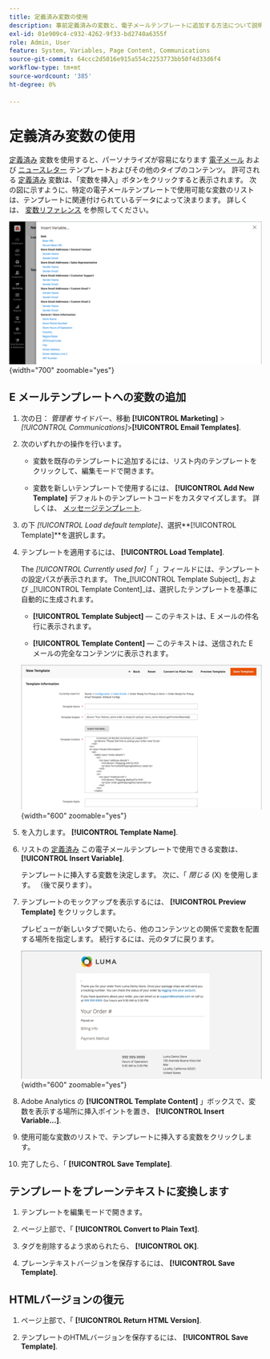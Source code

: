 ```yaml
---
title: 定義済み変数の使用
description: 事前定義済みの変数と、電子メールテンプレートに追加する方法について説明します。
exl-id: 01e909c4-c932-4262-9f33-bd2740a6355f
role: Admin, User
feature: System, Variables, Page Content, Communications
source-git-commit: 64ccc2d5016e915a554c2253773bb50f4d33d6f4
workflow-type: tm+mt
source-wordcount: '385'
ht-degree: 0%

---
```


# 定義済み変数の使用

[定義済み](variables-predefined.md) 変数を使用すると、パーソナライズが容易になります [電子メール](email-templates.md) および [ニュースレター](../merchandising-promotions/newsletters.md) テンプレートおよびその他のタイプのコンテンツ。 許可される [定義済み](variables-predefined.md) 変数は、「変数を挿入」ボタンをクリックすると表示されます。 次の図に示すように、特定の電子メールテンプレートで使用可能な変数のリストは、テンプレートに関連付けられているデータによって決まります。 詳しくは、 [変数リファレンス](variables-reference.md) を参照してください。

![メールテンプレート用の事前定義済み変数](./assets/email-template-new-pickup-order-predefined-variables.png){width="700" zoomable="yes"}

## E メールテンプレートへの変数の追加

1. 次の日： _管理者_ サイドバー、移動 **[!UICONTROL Marketing]** > _[!UICONTROL Communications]_>**[!UICONTROL Email Templates]**.

1. 次のいずれかの操作を行います。

   - 変数を既存のテンプレートに追加するには、リスト内のテンプレートをクリックして、編集モードで開きます。

   - 変数を新しいテンプレートで使用するには、 **[!UICONTROL Add New Template]** デフォルトのテンプレートコードをカスタマイズします。 詳しくは、 [メッセージテンプレート](email-template-custom.md#message-templates).

1. の下 _[!UICONTROL Load default template]_、選択&#x200B;**[!UICONTROL Template]**を選択します。

1. テンプレートを適用するには、 **[!UICONTROL Load Template]**.

   The _[!UICONTROL Currently used for]_「 」フィールドには、テンプレートの設定パスが表示されます。 The_[!UICONTROL Template Subject]_ および _[!UICONTROL Template Content]_は、選択したテンプレートを基準に自動的に生成されます。

   - **[!UICONTROL Template Subject]**  — このテキストは、E メールの件名行に表示されます。

   - **[!UICONTROL Template Content]**  — このテキストは、送信された E メールの完全なコンテンツに表示されます。

   ![メールテンプレートコンテンツ](./assets/email-template-content.png){width="600" zoomable="yes"}

1. を入力します。 **[!UICONTROL Template Name]**.

1. リストの [定義済み](variables-predefined.md) この電子メールテンプレートで使用できる変数は、 **[!UICONTROL Insert Variable]**.

   テンプレートに挿入する変数を決定します。 次に、「 _閉じる_ (X) を使用します。 （後で戻ります）。

1. テンプレートのモックアップを表示するには、 **[!UICONTROL Preview Template]** をクリックします。

   プレビューが新しいタブで開いたら、他のコンテンツとの関係で変数を配置する場所を指定します。 続行するには、元のタブに戻ります。

   ![テンプレートをプレビュー](./assets/email-template-new-pickup-order-preview.png){width="600" zoomable="yes"}

1. Adobe Analytics の **[!UICONTROL Template Content]** 」ボックスで、変数を表示する場所に挿入ポイントを置き、 **[!UICONTROL Insert Variable...]**.

1. 使用可能な変数のリストで、テンプレートに挿入する変数をクリックします。

1. 完了したら、「 **[!UICONTROL Save Template]**.

## テンプレートをプレーンテキストに変換します

1. テンプレートを編集モードで開きます。

1. ページ上部で、「 **[!UICONTROL Convert to Plain Text]**.

1. タグを削除するよう求められたら、 **[!UICONTROL OK]**.

1. プレーンテキストバージョンを保存するには、 **[!UICONTROL Save Template]**.

## HTMLバージョンの復元

1. ページ上部で、「 **[!UICONTROL Return HTML Version]**.

1. テンプレートのHTMLバージョンを保存するには、 **[!UICONTROL Save Template]**.
